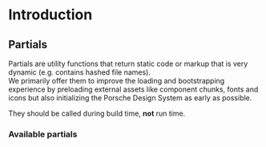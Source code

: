 # Introduction

## Partials

Partials are utility functions that return static code or markup that is very dynamic (e.g. contains hashed file names).  
We primarily offer them to improve the loading and bootstrapping experience by preloading external assets like component chunks, fonts and icons but also initializing the Porsche Design System as early as possible.

They should be called during build time, **not** run time. 

### Available partials

<ul v-html="partialNames"></ul>

<script lang="ts">
import Vue from 'vue';
import Component from 'vue-class-component';
import { paramCase } from 'change-case';
import * as partials from '@porsche-design-system/components-js/partials';

@Component
export default class Code extends Vue {
  public partialNames = Object.keys(partials)
    .sort()
    .map(partial => `<li><a href="partials/${paramCase(partial.replace('get', ''))}">${partial}()</a></li>`)
    .join('');
}
</script>
